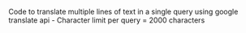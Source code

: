Code to translate multiple lines of text in a single query using google translate api - Character limit per query = 2000 characters
